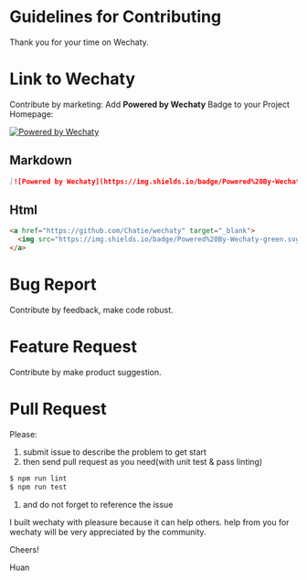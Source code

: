 # Guidelines for Contributing

Thank you for your time on Wechaty.

# Link to Wechaty

Contribute by marketing: Add **Powered by Wechaty** Badge to your Project Homepage:

[![Powered by Wechaty](https://img.shields.io/badge/Powered%20By-Wechaty-green.svg)](https://github.com/Chatie/wechaty)

## Markdown

```markdown
[![Powered by Wechaty](https://img.shields.io/badge/Powered%20By-Wechaty-green.svg)](https://github.com/Chatie/wechaty)
```

## Html

```html
<a href="https://github.com/Chatie/wechaty" target="_blank">
  <img src="https://img.shields.io/badge/Powered%20By-Wechaty-green.svg" alt="Powered by Wechaty" border="0">
</a>
```

# Bug Report

Contribute by feedback, make code robust.

# Feature Request

Contribute by make product suggestion.

# Pull Request

Please:
 
1. submit issue to describe the problem to get start
1. then send pull request as you need(with unit test & pass linting)
 
  ```bash
  $ npm run lint
  $ npm run test
  ```

1. and do not forget to reference the issue 

I built wechaty with pleasure because it can help others. help from you for wechaty will be very appreciated by the community.

Cheers!

Huan


